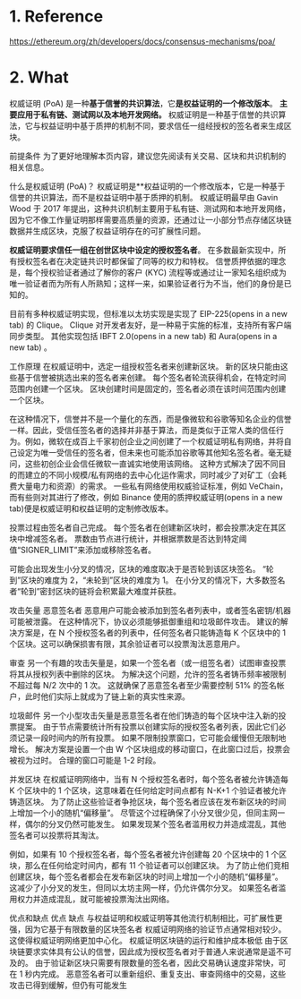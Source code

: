 # 1. Reference
https://ethereum.org/zh/developers/docs/consensus-mechanisms/poa/


# 2. What
权威证明 (PoA) 是一种**基于信誉的共识算法**，它**是权益证明的一个修改版本**。 
**主要应用于私有链、测试网以及本地开发网络。**
权威证明是一种基于信誉的共识算法，它与权益证明中基于质押的机制不同，要求信任一组经授权的签名者来生成区块。

前提条件
为了更好地理解本页内容，建议您先阅读有关交易、区块和共识机制的相关信息。

什么是权威证明 (PoA)？
权威证明是**权益证明的一个修改版本，它是一种基于信誉的共识算法，而不是权益证明中基于质押的机制。 权威证明最早由 Gavin Wood 于 2017 年提出，这种共识机制主要用于私有链、测试网和本地开发网络，因为它不像工作量证明那样需要高质量的资源，还通过让一小部分节点存储区块链数据并生成区块，克服了权益证明存在的可扩展性问题。

**权威证明要求信任一组在创世区块中设定的授权签名者**。 在多数最新实现中，所有授权签名者在决定链共识时都保留了同等的权力和特权。 信誉质押依据的理念是，每个授权验证者通过了解你的客户 (KYC) 流程等或通过让一家知名组织成为唯一验证者而为所有人所熟知；这样一来，如果验证者行为不当，他们的身份是已知的。

目前有多种权威证明实现，但标准以太坊实现是实现了 EIP-225(opens in a new tab) 的 Clique。 Clique 对开发者友好，是一种易于实施的标准，支持所有客户端同步类型。 其他实现包括 IBFT 2.0(opens in a new tab) 和 Aura(opens in a new tab) 。

工作原理
在权威证明中，选定一组授权签名者来创建新区块。 新的区块只能由这些基于信誉被挑选出来的签名者来创建。 每个签名者轮流获得机会，在特定时间范围内创建一个区块。 区块创建时间是固定的，签名者必须在该时间范围内创建一个区块。

在这种情况下，信誉并不是一个量化的东西，而是像微软和谷歌等知名企业的信誉一样。因此，受信任签名者的选择并非基于算法，而是类似于正常人类的信任行为。例如，微软在成百上千家初创企业之间创建了一个权威证明私有网络，并将自己设定为唯一受信任的签名者，但未来也可能添加谷歌等其他知名签名者。毫无疑问，这些初创企业会信任微软一直诚实地使用该网络。 这种方式解决了因不同目的而建立的不同小规模/私有网络的去中心化运作需求，同时减少了对矿工（会耗费大量电力和资源）的需求。 一些私有网络使用权威验证标准，例如 VeChain，而有些则对其进行了修改，例如 Binance 使用的质押权威证明(opens in a new tab)便是权威证明和权益证明的定制修改版本。

投票过程由签名者自己完成。 每个签名者在创建新区块时，都会投票决定在其区块中增减签名者。 票数由节点进行统计，并根据票数是否达到特定阈值“SIGNER_LIMIT”来添加或移除签名者。

可能会出现发生小分叉的情况，区块的难度取决于是否轮到该区块签名。 “轮到”区块的难度为 2，“未轮到”区块的难度为 1。 在小分叉的情况下，大多数签名者“轮到”密封区块的链将会积累最大难度并获胜。

攻击矢量
恶意签名者
恶意用户可能会被添加到签名者列表中，或者签名密钥/机器可能被泄露。 在这种情况下，协议必须能够抵御重组和垃圾邮件攻击。 建议的解决方案是，在 N 个授权签名者的列表中，任何签名者只能铸造每 K 个区块中的 1 个区块。这可以确保损害有限，其余验证者可以投票淘汰恶意用户。

审查
另一个有趣的攻击矢量是，如果一个签名者（或一组签名者）试图审查投票将其从授权列表中删除的区块。 为解决这个问题，允许的签名者铸币频率被限制不超过每 N/2 次中的 1 次。 这就确保了恶意签名者至少需要控制 51% 的签名帐户，此时他们实际上就成为了链上新的真实性来源。

垃圾邮件
另一个小型攻击矢量是恶意签名者在他们铸造的每个区块中注入新的投票提案。 由于节点需要统计所有投票以创建实际的授权签名者列表，因此它们必须记录一段时间内的所有投票。 如果不限制投票窗口，它可能会缓慢但无限制地增长。 解决方案是设置一个由 W 个区块组成的移动窗口，在此窗口过后，投票会被视为过时。 合理的窗口可能是 1-2 时段。

并发区块
在权威证明网络中，当有 N 个授权签名者时，每个签名者被允许铸造每 K 个区块中的 1 个区块，这意味着在任何给定时间点都有 N-K+1 个验证者被允许铸造区块。 为了防止这些验证者争抢区块，每个签名者应该在发布新区块的时间上增加一个小的随机“偏移量”。 尽管这个过程确保了小分叉很少见，但同主网一样，偶尔的分叉仍然可能发生。 如果发现某个签名者滥用权力并造成混乱，其他签名者可以投票将其淘汰。

例如，如果有 10 个授权签名者，每个签名者被允许创建每 20 个区块中的 1 个区块，那么在任何给定时间内，都有 11 个验证者可以创建区块。 为了防止他们竞相创建区块，每个签名者都会在发布新区块的时间上增加一个小的随机“偏移量”。 这减少了小分叉的发生，但同以太坊主网一样，仍允许偶尔分叉。 如果签名者滥用权力并造成混乱，就可能被投票淘汰出网络。

优点和缺点
优点	缺点
与权益证明和权威证明等其他流行机制相比，可扩展性更强，因为它基于有限数量的区块签名者	权威证明网络的验证节点通常相对较少。 这使得权威证明网络更加中心化。
权威证明区块链的运行和维护成本极低	由于区块链要求实体具有公认的信誉，因此成为授权签名者对于普通人来说通常是遥不可及的。
由于验证新区块只需要有限数量的签名者，因此交易确认速度非常快，可在 1 秒内完成。	恶意签名者可以重新组织、重复支出、审查网络中的交易，这些攻击已得到缓解，但仍有可能发生


